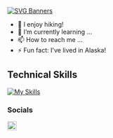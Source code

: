 [![SVG Banners](https://svg-banners.vercel.app/api?type=textBox&text1=Hi,%20I'm%20David👋&width=800&height=200)](https://github.com/Akshay090/svg-banners)

- 🌄 I enjoy hiking!
- 🌱 I’m currently learning ...
- 📫 How to reach me ...
- ⚡ Fun fact: I've lived in Alaska!







## Technical Skills
[![My Skills](https://skillicons.dev/icons?i=js,ruby,rails,react,redux,express,nodejs,mongodb,aws,npm,postman,sqlite,html,css,git&perline=8)](https://skillicons.dev)


### Socials
<a href="https://https://www.linkedin.com/in/david-lee-49959a20a/"><img align="left" src="https://raw.githubusercontent.com/yushi1007/yushi1007/main/images/linkedin.svg" alt="Yu Shi | LinkedIn" width="21px"/></a>


<!---
d95lee/d95lee is a ✨ special ✨ repository because its `README.md` (this file) appears on your GitHub profile.
You can click the Preview link to take a look at your changes.
--->

